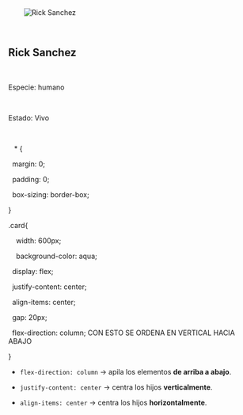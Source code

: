   <div class="card">

        <img src="Rick.png" alt="Rick Sanchez">

        <h2>Rick Sanchez</h2>

        <p>Especie: humano</p>

        <p>Estado: Vivo</p>

  

    </div>
   * {

  margin: 0;

  padding: 0;

  box-sizing: border-box;

}

  

.card{

    width: 600px;

    background-color: aqua;

  display: flex;

  justify-content: center;

  align-items: center;

  gap: 20px;

  flex-direction: column; CON ESTO SE ORDENA EN VERTICAL HACIA ABAJO

  

}
- `flex-direction: column` → apila los elementos **de arriba a abajo**.
    
- `justify-content: center` → centra los hijos **verticalmente**.
    
- `align-items: center` → centra los hijos **horizontalmente**.